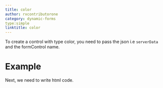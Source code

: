 ```yaml
---
title: color
author: rxcontributorone
category: dynamic-forms
type:simple
linktitle: color
---
```


To create a control with type color, you need to pass the json i.e `serverData` and the formControl name.

# Example

<div component="app-code" key="color-complete-component"></div> 
Next, we need to write html code.
<div component="app-code" key="color-complete-html"></div> 
<div component="app-example-runner" ref-component="app-color-complete"></div>